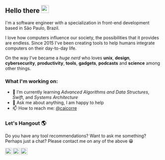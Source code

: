 ## Hello there <img src="https://media.giphy.com/media/hvRJCLFzcasrR4ia7z/giphy.gif" width="25px">

I'm a software engineer with a specialization in front-end development based in São Paulo, Brazil.

I love how computers influence our society, the possibilities that it provides are endless. Since 2015 I've been creating tools to help humans integrate computers on their day-to-day life. 

On the way I've became a *huge nerd* who loves **unix**, **design**, **cybersecurity**, **productivity**, **tools**, **gadgets**, **podcasts** and **science** among other things.


### What I'm working on:

- 🌱 I’m currently learning *Advanced Algorithms and Data Structures*, *Swift*, and *Systems Architecture*
- 💬 Ask me about anything, I am happy to help
- 📫 How to reach me: [@caicorre](https://twitter.com/caicorre)


### Let's Hangout 🌎

Do you have any tool recommendations? Want to ask me something? Perhaps just a chat? Please contact me on any of the above 😁

<a href="https://twitter.com/caicorre">
  <img align="left" alt="Caio's Twitter" width="22px" src="https://cdn.jsdelivr.net/npm/simple-icons@v3/icons/twitter.svg" />
</a>
<a href="https://www.linkedin.com/in/caiobep/">
  <img align="left" alt="Caio's LinkdeIN" width="22px" src="https://cdn.jsdelivr.net/npm/simple-icons@v3/icons/linkedin.svg" />
</a>
<a href="https://www.reddit.com/user/caiobep/">
  <img align="left" alt="Caio's Reddit" width="22px" src="https://cdn.jsdelivr.net/npm/simple-icons@v3/icons/reddit.svg" />
</a>
